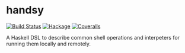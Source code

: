 # handsy

[![Build Status](https://img.shields.io/travis/utdemir/handsy.svg)](https://travis-ci.org/utdemir/handsy)
[![Hackage](https://img.shields.io/hackage/v/handsy.svg)](http://hackage.haskell.org/package/handsy)
[![Coveralls](https://img.shields.io/coveralls/utdemir/handsy/master.svg)](https://coveralls.io/r/utdemir/handsy?branch=master)


A Haskell DSL to describe common shell operations and interpeters for running them locally and remotely.
